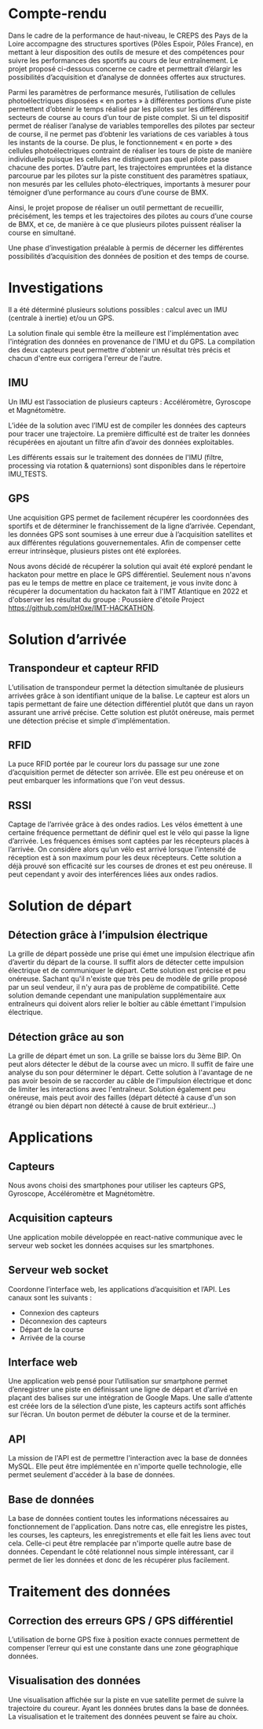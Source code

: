 # Compte-rendu

Dans le cadre de la performance de haut-niveau, le CREPS des Pays de la Loire accompagne des structures sportives (Pôles Espoir, Pôles France), en mettant à leur disposition des outils de mesure et des compétences pour suivre les performances des sportifs au cours de leur entraînement. Le projet proposé ci-dessous concerne ce cadre et permettrait d’élargir les possibilités d’acquisition et d’analyse de données offertes aux structures.

Parmi les paramètres de performance mesurés, l’utilisation de cellules photoélectriques disposées « en portes » à différentes portions d’une piste permettent d’obtenir le temps réalisé par les pilotes sur les différents secteurs de course au cours d’un tour de piste complet. Si un tel dispositif permet de réaliser l’analyse de variables temporelles des pilotes par secteur de course, il ne permet pas d’obtenir les variations de ces variables à tous les instants de la course. De plus, le fonctionnement « en porte » des cellules photoélectriques contraint de réaliser les tours de piste de manière individuelle puisque les cellules ne distinguent pas quel pilote passe chacune des portes. D’autre part, les trajectoires empruntées et la distance parcourue par les pilotes sur la piste constituent des paramètres spatiaux, non mesurés par les cellules photo-électriques, importants à mesurer pour témoigner d’une performance au cours d’une course de BMX.

Ainsi, le projet propose de réaliser un outil permettant de recueillir, précisément, les temps et les trajectoires des pilotes au cours d’une course de BMX, et ce, de manière à ce que plusieurs pilotes puissent réaliser la course en simultané.

Une phase d’investigation préalable à permis de décerner les différentes possibilités d’acquisition des données de position et des temps de course.

# Investigations

Il a été déterminé plusieurs solutions possibles : calcul avec un IMU (centrale à inertie) et/ou un GPS.

La solution finale qui semble être la meilleure est l'implémentation avec l'intégration des données en provenance de l'IMU et du GPS. La compilation des deux capteurs peut permettre d'obtenir un résultat très précis et chacun d'entre eux corrigera l'erreur de l'autre.

## IMU

Un IMU est l’association de plusieurs capteurs : Accéléromètre, Gyroscope et Magnétomètre.

L’idée de la solution avec l’IMU est de compiler les données des capteurs pour tracer une trajectoire. La première difficulté est de traiter les données récupérées en ajoutant un filtre afin d’avoir des données exploitables.

Les différents essais sur le traitement des données de l'IMU (filtre, processing via rotation & quaternions) sont disponibles dans le répertoire IMU_TESTS.

## GPS

Une acquisition GPS permet de facilement récupérer les coordonnées des sportifs et de déterminer le franchissement de la ligne d’arrivée. Cependant, les données GPS sont soumises à une erreur due à l’acquisition satellites et aux différentes régulations gouvernementales. Afin de compenser cette erreur intrinsèque, plusieurs pistes ont été explorées.

Nous avons décidé de récupérer la solution qui avait été exploré pendant le hackaton pour mettre en place le GPS différentiel. Seulement nous n'avons pas eu le temps de mettre en place ce traitement, je vous invite donc à récupérer la documentation du hackaton fait à l'IMT Atlantique en 2022 et d'observer les résultat du groupe : Poussière d'étoile Project https://github.com/pH0xe/IMT-HACKATHON.

# Solution d’arrivée

## Transpondeur et capteur RFID

L’utilisation de transpondeur permet la détection simultanée de plusieurs arrivées grâce à son identifiant unique de la balise. Le capteur est alors un tapis permettant de faire une détection différentiel plutôt que dans un rayon assurant une arrivé précise. Cette solution est plutôt onéreuse, mais permet une détection précise et simple d'implémentation.

## RFID

La puce RFID portée par le coureur lors du passage sur une zone d’acquisition permet de détecter son arrivée. Elle est peu onéreuse et on peut embarquer les informations que l'on veut dessus.

## RSSI

Captage de l’arrivée grâce à des ondes radios. Les vélos émettent à une certaine fréquence permettant de définir quel est le vélo qui passe la ligne d’arrivée. Les fréquences émises sont captées par les récepteurs placés à l’arrivée. On considère alors qu’un vélo est arrivé lorsque l’intensité de réception est à son maximum pour les deux récepteurs. Cette solution a déjà prouvé son efficacité sur les courses de drones et est peu onéreuse. Il peut cependant y avoir des interférences liées aux ondes radios.

# Solution de départ

## Détection grâce à l’impulsion électrique

La grille de départ possède une prise qui émet une impulsion électrique afin d’avertir du départ de la course. Il suffit alors de détecter cette impulsion électrique et de communiquer le départ. Cette solution est précise et peu onéreuse. Sachant qu'il n'existe que très peu de modèle de grille proposé par un seul vendeur, il n'y aura pas de problème de compatibilité. Cette solution demande cependant une manipulation supplémentaire aux entraîneurs qui doivent alors relier le boîtier au câble émettant l'impulsion électrique.

## Détection grâce au son

La grille de départ émet un son. La grille se baisse lors du 3ème BIP. On peut alors détecter le début de la course avec un micro. Il suffit de faire une analyse du son pour déterminer le départ. Cette solution à l'avantage de ne pas avoir besoin de se raccorder au câble de l'impulsion électrique et donc de limiter les interactions avec l'entraîneur. Solution également peu onéreuse, mais peut avoir des failles (départ détecté à cause d'un son étrangé ou bien départ non détecté à cause de bruit extérieur...)

# Applications

## Capteurs

Nous avons choisi des smartphones pour utiliser les capteurs GPS, Gyroscope, Accéléromètre et Magnétomètre.

## Acquisition capteurs

Une application mobile développée en react-native communique avec le serveur web socket les données acquises sur les smartphones.

## Serveur web socket

Coordonne l’interface web, les applications d’acquisition et l’API. Les canaux sont les suivants :

- Connexion des capteurs
- Déconnexion des capteurs
- Départ de la course
- Arrivée de la course

## Interface web

Une application web pensé pour l’utilisation sur smartphone permet d’enregistrer une piste en définissant une ligne de départ et d’arrivé en plaçant des balises sur une intégration de Google Maps. Une salle d’attente est créée lors de la sélection d’une piste, les capteurs actifs sont affichés sur l’écran. Un bouton permet de débuter la course et de la terminer.

## API

La mission de l'API est de permettre l'interaction avec la base de données MySQL.
Elle peut être implémentée en n'importe quelle technologie, elle permet seulement d'accéder à la base de données.

## Base de données

La base de données contient toutes les informations nécessaires au fonctionnement de l'application. Dans notre cas, elle enregistre les pistes, les courses, les capteurs, les enregistrements et elle fait les liens avec tout cela. Celle-ci peut être remplacée par n'importe quelle autre base de données. Cependant le côté relationnel nous simple intéressant, car il permet de lier les données et donc de les récupérer plus facilement. 

# Traitement des données

## Correction des erreurs GPS / GPS différentiel

L’utilisation de borne GPS fixe à position exacte connues permettent de compenser l’erreur qui est une constante dans une zone géographique données.

## Visualisation des données

Une visualisation affichée sur la piste en vue satellite permet de suivre la trajectoire du coureur.
Ayant les données brutes dans la base de données. La visualisation et le traitement des données peuvent se faire au choix.
